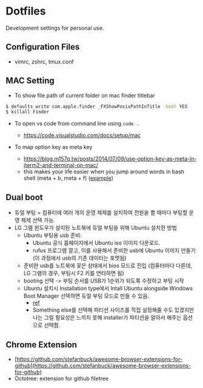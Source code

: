 # Dotfiles
Development settings for personal use.

## Configuration Files
- vimrc, zshrc, tmux.conf

## MAC Setting
- To show file path of current folder on mac finder titlebar
```bash
$ defaults write com.apple.finder _FXShowPosixPathInTitle -bool YES
$ killall Finder
```
- To open vs code from command line using `code .`  
    - https://code.visualstudio.com/docs/setup/mac

- To map option key as meta key
   - https://blog.m157q.tw/posts/2014/07/09/use-option-key-as-meta-in-iterm2-and-terminal-on-mac/ 
   - this makes your life easier when you jump around words in bash shell (meta + b, meta + f) ([example](https://osxdaily.com/2013/02/01/use-option-as-meta-key-in-mac-os-x-terminal/))

## Dual boot
* 듀얼 부팅 = 컴퓨터에 여러 개의 운영 체제를 설치하여 전원을 켤 때마다 부팅할 운영 체제 선택 가능.
* LG 그램 윈도우가 설치된 노트북에 듀얼 부팅을 위해 Ubuntu 설치한 방법
    * Ubuntu 부팅용 usb 준비:
        * Ubuntu 공식 홈페이지에서 Ubuntu iso 이미지 다운로드.
        * rufus 프로그램 깔고, 이를 사용해서 준비한 usb에 Ubuntu 이미지 만들기 (이 과정에서 usb의 기존 데이터는 포맷됨)
    * 준비한 usb를 노트북에 꽂은 상태에서 bios 모드로 진입 (컴퓨터마다 다른데, LG 그램의 경우, 부팅시 F2 키를 연타하면 됨)
    * booting 선택 -> 부팅 순서를 USB가 1순위가 되도록 수정하고 부팅 시작
    * Ubuntu 설치시 Installation type에서 Intall Ubuntu alongside Windows Boot Manager 선택하면 듀얼 부팅 모드로 만들 수 있음.
        * [ref](https://www.itzgeek.com/how-tos/linux/ubuntu-how-tos/how-to-install-ubuntu-18-04-alongside-with-windows-10-or-8-in-dual-boot.html)
        * Something else를 선택해 파티션 사이즈를 직접 설정해줄 수도 있겠지만 나는 그럴 필요성은 느끼지 못해 installer가 파티션을 알아서 해주는 옵션으로 선택함.

## Chrome Extension
* [https://github.com/stefanbuck/awesome-browser-extensions-for-github](https://github.com/stefanbuck/awesome-browser-extensions-for-github)
* Octotree: extension for github filetree
